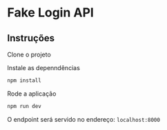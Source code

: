 # Fake Login API

## Instruções

Clone o projeto

Instale as depenndências

```BASH
npm install
```

Rode a aplicação

```BASH
npm run dev
```

O endpoint será servido no endereço: `localhost:8000`
